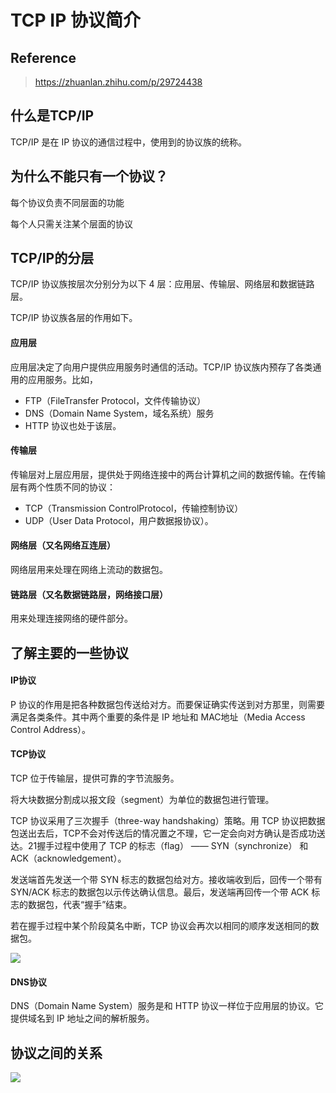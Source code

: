 # TCP IP 协议简介

## Reference

> https://zhuanlan.zhihu.com/p/29724438

## 什么是TCP/IP

TCP/IP 是在 IP 协议的通信过程中，使用到的协议族的统称。

## 为什么不能只有一个协议？

每个协议负责不同层面的功能

每个人只需关注某个层面的协议

## TCP/IP的分层

TCP/IP 协议族按层次分别分为以下 4 层：应用层、传输层、网络层和数据链路层。

TCP/IP 协议族各层的作用如下。

#### 应用层

应用层决定了向用户提供应用服务时通信的活动。TCP/IP 协议族内预存了各类通用的应用服务。比如，

- FTP（FileTransfer Protocol，文件传输协议）
- DNS（Domain Name System，域名系统）服务
- HTTP 协议也处于该层。

#### 传输层

传输层对上层应用层，提供处于网络连接中的两台计算机之间的数据传输。在传输层有两个性质不同的协议：

- TCP（Transmission ControlProtocol，传输控制协议）
- UDP（User Data Protocol，用户数据报协议）。

#### 网络层（又名网络互连层）

网络层用来处理在网络上流动的数据包。

#### 链路层（又名数据链路层，网络接口层）

用来处理连接网络的硬件部分。

## 了解主要的一些协议

#### IP协议

P 协议的作用是把各种数据包传送给对方。而要保证确实传送到对方那里，则需要满足各类条件。其中两个重要的条件是 IP 地址和 MAC地址（Media Access Control Address）。

#### TCP协议

TCP 位于传输层，提供可靠的字节流服务。

将大块数据分割成以报文段（segment）为单位的数据包进行管理。

TCP 协议采用了三次握手（three-way handshaking）策略。用 TCP
协议把数据包送出去后，TCP不会对传送后的情况置之不理，它一定会向对方确认是否成功送达。21握手过程中使用了 TCP 的标志（flag） ——
SYN（synchronize） 和ACK（acknowledgement）。

发送端首先发送一个带 SYN 标志的数据包给对方。接收端收到后，回传一个带有 SYN/ACK 标志的数据包以示传达确认信息。最后，发送端再回传一个带 ACK 标志的数据包，代表“握手”结束。

若在握手过程中某个阶段莫名中断，TCP 协议会再次以相同的顺序发送相同的数据包。

![](https://pic2.zhimg.com/80/v2-ab9be497c3c02f49cac02240ebc5b3a5_720w.jpg)

#### DNS协议

DNS（Domain Name System）服务是和 HTTP 协议一样位于应用层的协议。它提供域名到 IP 地址之间的解析服务。

## 协议之间的关系

![](https://pic2.zhimg.com/80/v2-e16868f6d6ccbb120a34de3e4dde8805_720w.jpg)